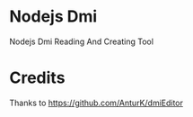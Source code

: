 # Nodejs Dmi
Nodejs Dmi Reading And Creating Tool

# Credits
Thanks to https://github.com/AnturK/dmiEditor